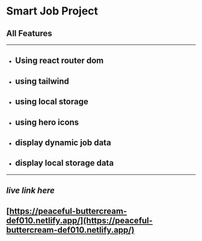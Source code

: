 # Smart Job Project

## All Features
---
* ## Using react router dom
* ## using tailwind
- ## using local storage
- ## using hero icons
- ## display dynamic job data
- ## display local storage data
---
## _live link here_
## [https://peaceful-buttercream-def010.netlify.app/](https://peaceful-buttercream-def010.netlify.app/)
